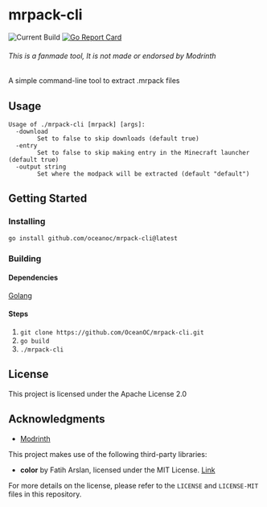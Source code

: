 # mrpack-cli
![Current Build](https://github.com/oceanoc/mrpack-cli/actions/workflows/go.yml/badge.svg)
[![Go Report Card](https://goreportcard.com/badge/github.com/oceanoc/mrpack-cli)](https://goreportcard.com/report/github.com/oceanoc/mrpack-cli)
###### This is a fanmade tool, It is not made or endorsed by Modrinth
A simple command-line tool to extract .mrpack files
## Usage
```
Usage of ./mrpack-cli [mrpack] [args]:
  -download
    	Set to false to skip downloads (default true)
  -entry
    	Set to false to skip making entry in the Minecraft launcher (default true)
  -output string
    	Set where the modpack will be extracted (default "default")
```

## Getting Started
### Installing
```go install github.com/oceanoc/mrpack-cli@latest```
### Building
#### Dependencies
[Golang](https://go.dev)
#### Steps
1. `git clone https://github.com/OceanOC/mrpack-cli.git`
2. `go build`
3. `./mrpack-cli`
## License
This project is licensed under the Apache License 2.0
## Acknowledgments
- [Modrinth](https://modrinth.com)

This project makes use of the following third-party libraries:
- **color** by Fatih Arslan, licensed under the MIT License. [Link](https://github.com/fatih/color)

For more details on the license, please refer to the `LICENSE` and `LICENSE-MIT` files in this repository.
